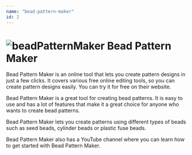 ```yaml
---
name: "bead-pattern-maker"
id: 2
---
```


# ![beadPatternMaker](/images/clients/beadPatternMaker.svg) Bead Pattern Maker

Bead Pattern Maker is an online tool that lets you create pattern designs in just a few clicks. It covers various free online editing tools, so you can create pattern designs easily. You can try it for free on their website.

Bead Pattern Maker is a great tool for creating bead patterns. It is easy to use and has a lot of features that make it a great choice for anyone who wants to create bead patterns.

Bead Pattern Maker lets you create patterns using different types of beads such as seed beads, cylinder beads or plastic fuse beads.

Bead Pattern Maker also has a YouTube channel where you can learn how to get started with Bead Pattern Maker.
